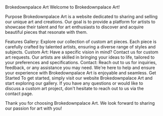Brokedownpalace Art
Welcome to Brokedownpalace Art!

Purpose
Brokedownpalace Art is a website dedicated to sharing and selling our unique art and creations. Our goal is to provide a platform for artists to showcase their talent and for art enthusiasts to discover and acquire beautiful pieces that resonate with them.

Features
Gallery: Explore our collection of custom art pieces. Each piece is carefully crafted by talented artists, ensuring a diverse range of styles and subjects.
Custom Art: Have a specific vision in mind? Contact us for custom art requests. Our artists are skilled in bringing your ideas to life, tailored to your preferences and specifications.
Contact: Reach out to us for inquiries, feedback, or any assistance you may need. We're here to help and ensure your experience with Brokedownpalace Art is enjoyable and seamless.
Get Started
To get started, simply visit our website Brokedownpalace Art and start exploring our gallery. If you have any questions or would like to discuss a custom art project, don't hesitate to reach out to us via the contact page.

Thank you for choosing Brokedownpalace Art. We look forward to sharing our passion for art with you!

